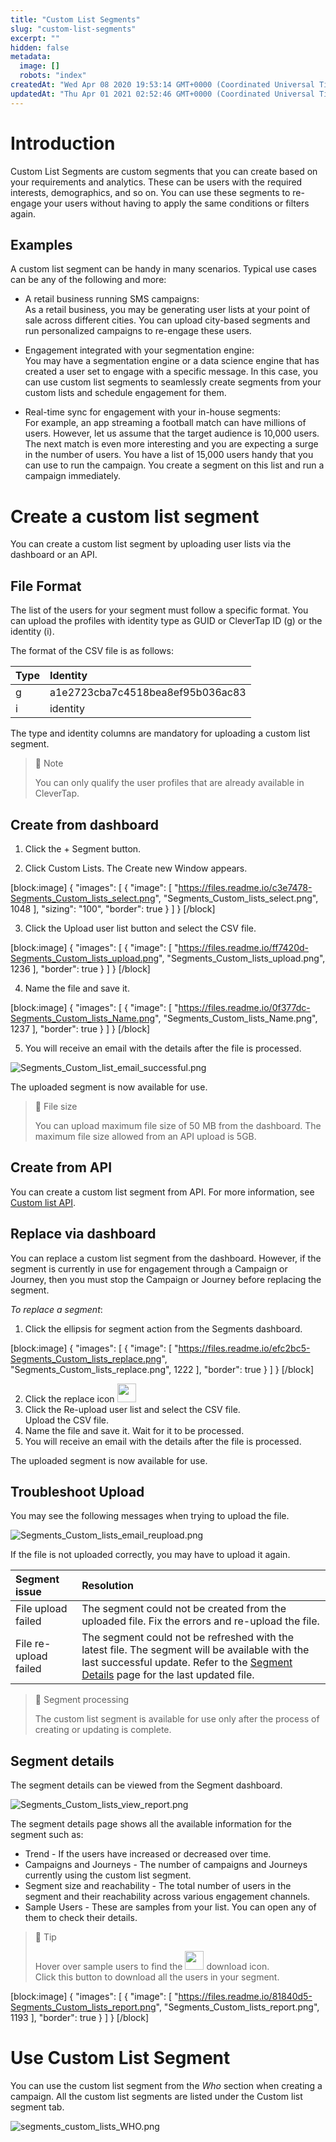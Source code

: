 ```yaml
---
title: "Custom List Segments"
slug: "custom-list-segments"
excerpt: ""
hidden: false
metadata: 
  image: []
  robots: "index"
createdAt: "Wed Apr 08 2020 19:53:14 GMT+0000 (Coordinated Universal Time)"
updatedAt: "Thu Apr 01 2021 02:52:46 GMT+0000 (Coordinated Universal Time)"
---
```

# Introduction

Custom List Segments are custom segments that you can create based on your requirements and analytics. These can be users with the required interests, demographics, and so on. You can use these segments to re-engage your users without having to apply the same conditions or filters again. 

## Examples

A custom list segment can be handy in many scenarios. Typical use cases can be any of the following and more:

- A retail business running SMS campaigns:  
  As a retail business, you may be generating user lists at your point of sale across different cities. You can upload city-based segments and run personalized campaigns to re-engage these users. 

- Engagement integrated with your segmentation engine:  
  You may have a segmentation engine or a data science engine that has created a user set to engage with a specific message. In this case, you can use custom list segments to seamlessly create segments from your custom lists and schedule engagement for them. 

- Real-time sync for engagement with your in-house segments:  
  For example, an app streaming a football match can have millions of users. However, let us assume that the target audience is 10,000 users. The next match is even more interesting and you are expecting a surge in the number of users. You have a list of 15,000 users handy that you can use to run the campaign. You create a segment on this list and run a campaign immediately.  

# Create a custom list segment

You can create a custom list segment by uploading user lists via the dashboard or an API. 

## File Format

The list of the users for your segment must follow a specific format. You can upload the profiles with identity type as GUID or CleverTap ID (g) or the identity (i). 

The format of the CSV file is as follows:

| Type | Identity                         |
| :--- | :------------------------------- |
| g    | a1e2723cba7c4518bea8ef95b036ac83 |
| i    | identity                         |

The type and identity columns are mandatory for uploading a custom list segment.  

> 📘 Note
> 
> You can only qualify the user profiles that are already available in CleverTap.

## Create from dashboard

1. Click the + Segment button. 

2. Click Custom Lists. The Create new Window appears. 

[block:image]
{
  "images": [
    {
      "image": [
        "https://files.readme.io/c3e7478-Segments_Custom_lists_select.png",
        "Segments_Custom_lists_select.png",
        1048
      ],
      "sizing": "100",
      "border": true
    }
  ]
}
[/block]


3. Click the Upload user list button and select the CSV file. 

[block:image]
{
  "images": [
    {
      "image": [
        "https://files.readme.io/ff7420d-Segments_Custom_lists_upload.png",
        "Segments_Custom_lists_upload.png",
        1236
      ],
      "border": true
    }
  ]
}
[/block]


4. Name the file and save it. 

[block:image]
{
  "images": [
    {
      "image": [
        "https://files.readme.io/0f377dc-Segments_Custom_lists_Name.png",
        "Segments_Custom_lists_Name.png",
        1237
      ],
      "border": true
    }
  ]
}
[/block]


5. You will receive an email with the details after the file is processed. 

![](https://files.readme.io/772be36-Segments_Custom_list_email_successful.png "Segments_Custom_list_email_successful.png")

The uploaded segment is now available for use. 

> 📘 File size
> 
> You can upload maximum file size of 50 MB from the dashboard. The maximum file size allowed from an API upload is 5GB.

## Create from API

You can create a custom list segment from API. For more information, see  [Custom list API](https://developer.clevertap.com/docs/custom-list-endpoints).

## Replace via dashboard

You can replace a custom list segment from the dashboard. However, if the segment is currently in use for engagement through a Campaign or Journey, then you must stop the Campaign or Journey before replacing the segment. 

_To replace a segment_:

1. Click the ellipsis for segment action from the Segments dashboard. 

[block:image]
{
  "images": [
    {
      "image": [
        "https://files.readme.io/efc2bc5-Segments_Custom_lists_replace.png",
        "Segments_Custom_lists_replace.png",
        1222
      ],
      "border": true
    }
  ]
}
[/block]


2. Click the replace icon <img src="https://files.readme.io/f7a63da-icon_replace.png" height="30px" width="30px" >
3. Click the Re-upload user list and select the CSV file.  
   Upload the CSV file.
4. Name the file and save it. Wait for it to be processed. 
5. You will receive an email with the details after the file is processed. 

The uploaded segment is now available for use. 

## Troubleshoot Upload

You may see the following messages when trying to upload the file. 

![](https://files.readme.io/e3712c0-Segments_Custom_lists_email_reupload.png "Segments_Custom_lists_email_reupload.png")

If the file is not uploaded correctly, you may have to upload it again. 

| Segment issue         | Resolution                                                                                                                                                                                                                                                           |
| :-------------------- | :------------------------------------------------------------------------------------------------------------------------------------------------------------------------------------------------------------------------------------------------------------------- |
| File upload failed    | The segment could not be created from the uploaded file. Fix the errors and re-upload the file.                                                                                                                                                                      |
| File re-upload failed | The segment could not be refreshed with the latest file. The segment will be available with the last successful update. Refer to the [Segment Details](https://docs.clevertap.com/docs/custom-list-segments#section-segment-details) page for the last updated file. |

> 📘 Segment processing
> 
> The custom list segment is available for use only after the process of creating or updating is complete.

## Segment details

The segment details can be viewed from the Segment dashboard. 

![](https://files.readme.io/736e185-Segments_Custom_lists_view_report.png "Segments_Custom_lists_view_report.png")

The segment details page shows all the available information for the segment such as:

- Trend - If the users have increased or decreased over time. 
- Campaigns and Journeys - The number of campaigns and Journeys currently using the custom list segment. 
- Segment size and reachability - The total number of users in the segment and their reachability across various engagement channels. 
- Sample Users - These are samples from your list. You can open any of them to check their details. 

> 📘 Tip
> 
> Hover over sample users to find the <img src="https://files.readme.io/f28fc62-icon_download.png" height="30px" width="30px" > download icon.  
> Click this button to download all the users in your segment.

[block:image]
{
  "images": [
    {
      "image": [
        "https://files.readme.io/81840d5-Segments_Custom_lists_report.png",
        "Segments_Custom_lists_report.png",
        1193
      ],
      "border": true
    }
  ]
}
[/block]


# Use Custom List Segment

You can use the custom list segment from the _Who_ section when creating a campaign. All the custom list segments are listed under the Custom list segment tab. 

![](https://files.readme.io/f11a255-segments_custom_lists_WHO.png "segments_custom_lists_WHO.png")
